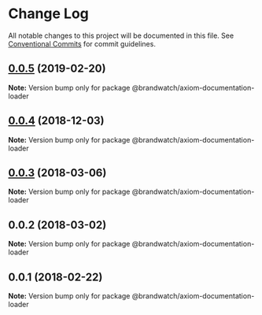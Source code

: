 # Change Log

All notable changes to this project will be documented in this file.
See [Conventional Commits](https://conventionalcommits.org) for commit guidelines.

## [0.0.5](https://github.com/tomru/axiom/compare/@brandwatch/axiom-documentation-loader@0.0.4...@brandwatch/axiom-documentation-loader@0.0.5) (2019-02-20)

**Note:** Version bump only for package @brandwatch/axiom-documentation-loader





## [0.0.4](https://github.com/larister/axiom/compare/@brandwatch/axiom-documentation-loader@0.0.3...@brandwatch/axiom-documentation-loader@0.0.4) (2018-12-03)

**Note:** Version bump only for package @brandwatch/axiom-documentation-loader





<a name="0.0.3"></a>
## [0.0.3](https://github.com/HHogg/axiom/compare/@brandwatch/axiom-documentation-loader@0.0.2...@brandwatch/axiom-documentation-loader@0.0.3) (2018-03-06)




**Note:** Version bump only for package @brandwatch/axiom-documentation-loader

<a name="0.0.2"></a>
## 0.0.2 (2018-03-02)




**Note:** Version bump only for package @brandwatch/axiom-documentation-loader

<a name="0.0.1"></a>
## 0.0.1 (2018-02-22)




**Note:** Version bump only for package @brandwatch/axiom-documentation-loader
